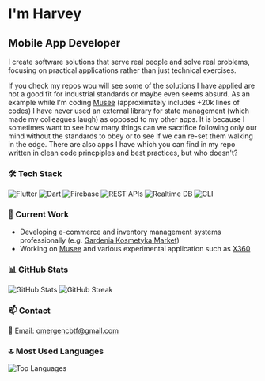 # I'm Harvey

## Mobile App Developer
I create software solutions that serve real people and solve real problems, focusing on practical applications rather than just technical exercises.

If you check my repos wou will see some of the solutions I have applied are not a good fit for industrial standards or maybe even seems absurd. As an example while I'm coding [Musee](https://apps.apple.com/pl/app/musee-for-spotify/id6739033544) (approximately includes +20k lines of codes) I have never used an external library for state management (which made my colleagues laugh) as opposed to my other apps. It is because I sometimes want to see how many things can we sacrifice following only our mind without the standards to obey or to see if we can re-set them walking in the edge. There are also apps I have which you can find in my repo written in clean code princpiples and best practices, but who doesn't?

### 🛠️ Tech Stack
![Flutter](https://img.shields.io/badge/Flutter-%2302569B.svg?style=flat&logo=Flutter&logoColor=white)
![Dart](https://img.shields.io/badge/Dart-%230175C2.svg?style=flat&logo=dart&logoColor=white)
![Firebase](https://img.shields.io/badge/Firebase-039BE5?style=flat&logo=Firebase&logoColor=white)
![REST APIs](https://img.shields.io/badge/REST%20APIs-009688?style=flat&logo=fastapi&logoColor=white)
![Realtime DB](https://img.shields.io/badge/Realtime%20DB-4CAF50?style=flat&logo=firebase&logoColor=white)
![CLI](https://img.shields.io/badge/CLI-000000?style=flat&logo=windowsterminal&logoColor=white)

### 🔭 Current Work
- Developing e-commerce and inventory management systems professionally (e.g. [Gardenia Kosmetyka Market](https://apps.apple.com/pl/app/gardenia-kosmetyka-market/id6738351062))
- Working on [Musee](https://apps.apple.com/pl/app/musee-for-spotify/id6739033544) and various experimental application such as [X360](https://github.com/harveyyjones/X360)
  
### 📊 GitHub Stats
![GitHub Stats](https://github-readme-stats.vercel.app/api?username=harveyyjones&show_icons=true&theme=tokyonight)
![GitHub Streak](https://github-readme-streak-stats.herokuapp.com/?user=harveyyjones&theme=tokyonight)

### 📫 Contact
📧 Email: omergencbtf@gmail.com

### 🔝 Most Used Languages
![Top Languages](https://github-readme-stats.vercel.app/api/top-langs/?username=harveyyjones&layout=compact&theme=tokyonight)

